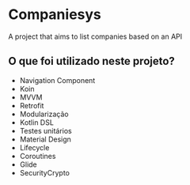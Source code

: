 # Companiesys
A project that aims to list companies based on an API

## O que foi utilizado neste projeto?
- Navigation Component
- Koin
- MVVM
- Retrofit
- Modularização
- Kotlin DSL
- Testes unitários
- Material Design
- Lifecycle
- Coroutines
- Glide
- SecurityCrypto
